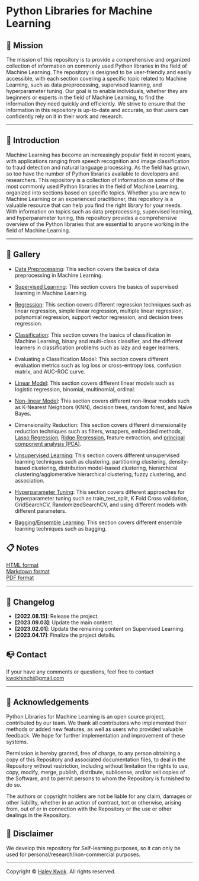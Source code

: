 # Python Libraries for Machine Learning

## 📍 Mission
The mission of this repository is to provide a comprehensive and organized collection of information on commonly used Python libraries in the field of Machine Learning. The repository is designed to be user-friendly and easily accessible, with each section covering a specific topic related to Machine Learning, such as data preprocessing, supervised learning, and hyperparameter tuning. Our goal is to enable individuals, whether they are beginners or experts in the field of Machine Learning, to find the information they need quickly and efficiently. We strive to ensure that the information in this repository is up-to-date and accurate, so that users can confidently rely on it in their work and research.


---

## 🔆 Introduction

Machine Learning has become an increasingly popular field in recent years, with applications ranging from speech recognition and image classification to fraud detection and natural language processing. As the field has grown, so too have the number of Python libraries available to developers and researchers. This repository is a collection of information on some of the most commonly used Python libraries in the field of Machine Learning, organized into sections based on specific topics. Whether you are new to Machine Learning or an experienced practitioner, this repository is a valuable resource that can help you find the right library for your needs. With information on topics such as data preprocessing, supervised learning, and hyperparameter tuning, this repository provides a comprehensive overview of the Python libraries that are essential to anyone working in the field of Machine Learning.

---

## 🥳 Gallery

- [Data Preprocessing](https://github.com/HaleyKwok/Python_Libraries_for_ML/blob/main/6%20One-hot%20Encoder.ipynb): This section covers the basics of data preprocessing in Machine Learning.

- [Supervised Learning](https://github.com/HaleyKwok/Python_Libraries_for_ML/tree/main/Supervised%20Learning): This section covers the basics of supervised learning in Machine Learning.

- [Regression](https://github.com/HaleyKwok/Python_Libraries_for_ML/tree/main/Supervised%20Learning/Linear%20Regression): This section covers different regression techniques such as linear regression, simple linear regression, multiple linear regression, polynomial regression, support vector regression, and decision trees regression.

- [Classification](https://github.com/HaleyKwok/Python_Libraries_for_ML/tree/main/Supervised%20Learning/Classification): This section covers the basics of classification in Machine Learning, binary and multi-class classifier, and the different learners in classification problems such as lazy and eager learners.

- Evaluating a Classification Model: This section covers different evaluation metrics such as log loss or cross-entropy loss, confusion matrix, and AUC-ROC curve.

- [Linear Model](https://github.com/HaleyKwok/Python_Libraries_for_ML/tree/main/Supervised%20Learning/Classification/Logistics%20Regression): This section covers different linear models such as logistic regression, binomial, multinomial, ordinal.

- [Non-linear Model](https://github.com/HaleyKwok/Python_Libraries_for_ML/tree/main/Unsupervised%20Learning/KNN): This section covers different non-linear models such as K-Nearest Neighbors (KNN), decision trees, random forest, and Naïve Bayes.

- Dimensionality Reduction: This section covers different dimensionality reduction techniques such as filters, wrappers, embedded methods, [Lasso Regression](https://github.com/HaleyKwok/Python_Libraries_for_ML/blob/main/Supervised%20Learning/%5BDim%5DL1%20and%20L2%20Regularization%20%7C%20Lasso%2C%20Ridge%20Regression.ipynb), [Ridge Regression](https://github.com/HaleyKwok/Python_Libraries_for_ML/blob/main/Supervised%20Learning/%5BDim%5DL1%20and%20L2%20Regularization%20%7C%20Lasso%2C%20Ridge%20Regression.ipynb), feature extraction, and [principal component analysis (PCA)](https://github.com/HaleyKwok/Python_Libraries_for_ML/tree/main/Unsupervised%20Learning/%5Bfit%5DPCA).

- [Unsupervised Learning](https://github.com/HaleyKwok/Python_Libraries_for_ML/tree/main/Unsupervised%20Learning): This section covers different unsupervised learning techniques such as clustering, partitioning clustering, density-based clustering, distribution model-based clustering, hierarchical clustering/agglomerative hierarchical clustering, fuzzy clustering, and association.

- [Hyperparameter Tuning](https://github.com/HaleyKwok/Python_Libraries_for_ML/tree/main/Hyperparameter%20Tuning): This section covers different approaches for hyperparameter tuning such as train_test_split, K Fold Cross validation, GridSearchCV, RandomizedSearchCV, and using different models with different parameters.

- [Bagging/Ensemble Learning](): This section covers different ensemble learning techniques such as bagging.


## 📋 Notes

[HTML format](https://github.com/HaleyKwok/Python_Libraries_for_ML/blob/main/MachineLearning.html)
<br>
[Markdown format](https://github.com/HaleyKwok/Python_Libraries_for_ML/blob/main/MachineLearning.md)
<br>
[PDF format](https://github.com/HaleyKwok/Python_Libraries_for_ML/blob/main/MachineLearning.pdf)

---

## 📝 Changelog
- __[2022.08.15]__: Release the project.
- __[2023.09.03]__: Update the main content.
- __[2023.02.01]__: Update the remaining content on Supervised Learning.
- __[2023.04.17]__: Finalize the project details.

## 📭  Contact
If your have any comments or questions, feel free to contact kwokhinchi@gmail.com 


---

## 📖 Acknowledgements
Python Libraries for Machine Learning is an open source project, contributed by our team. We thank all contributors who implemented their methods or added new features, as well as users who provided valuable feedback. We hope for further implementation and improvement of these systems.


Permission is hereby granted, free of charge, to any person obtaining a copy of this Repository and associated documentation files, to deal in the Repository without restriction, including without limitation the rights to use, copy, modify, merge, publish, distribute, sublicense, and/or sell copies of the Software, and to permit persons to whom the Repository is furnished to do so.


The authors or copyright holders are not be liable for any claim, damages or other liabillty, whether in an action of contract, tort or otherwise, arising from, out of or in connection with the Repository or the use or other dealings in the Repository.


## 📢 Disclaimer
We develop this repository for Self-learning purposes, so it can only be used for personal/research/non-commercial purposes.


---

Copyright © [Haley Kwok](https://github.com/HaleyKwok). All rights reserved.
